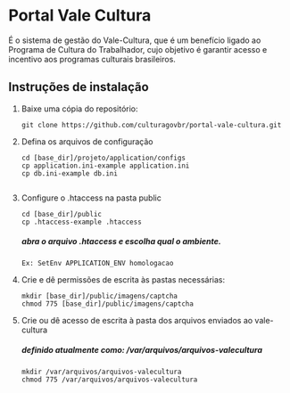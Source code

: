 # Portal Vale Cultura

É o sistema de gestão do Vale-Cultura, que é um benefício ligado ao Programa de Cultura do Trabalhador, cujo objetivo é garantir acesso e incentivo
 aos programas culturais brasileiros.

## Instruções de instalação

1) Baixe uma cópia do repositório:
    ```
    git clone https://github.com/culturagovbr/portal-vale-cultura.git

2) Defina os arquivos de configuração

    ```
    cd [base_dir]/projeto/application/configs 
    cp application.ini-example application.ini
    cp db.ini-example db.ini 
    

3) Configure o .htaccess na pasta public

    ```
    cd [base_dir]/public
    cp .htaccess-example .htaccess
    ```
   ##### abra o arquivo .htaccess e escolha qual o ambiente. 
   ``` 
   Ex: SetEnv APPLICATION_ENV homologacao

4) Crie e dê permissões de escrita às pastas necessárias:
    ```
    mkdir [base_dir]/public/imagens/captcha
    chmod 775 [base_dir]/public/imagens/captcha

5) Crie ou dê acesso de escrita à pasta dos arquivos enviados ao vale-cultura

    ##### definido atualmente como: /var/arquivos/arquivos-valecultura
    ```
    mkdir /var/arquivos/arquivos-valecultura
    chmod 775 /var/arquivos/arquivos-valecultura
